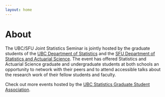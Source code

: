 ```yaml
---
layout: home
---
```


<style>
td, th, tr, table {
   border: none!important;
   background-color: transparent!important;
}
h2, h3, h4 {
    text-align: center;
}
</style>


# About

The UBC/SFU Joint Statistics Seminar is jointly hosted by the graduate students of the [UBC Department of Statistics](https://www.stat.ubc.ca/) and the [SFU Department of Statistics and Actuarial Science](https://www.sfu.ca/stat-actsci.html). The event has offered Statistics and Actuarial Science graduate and undergraduate students at both schools an opportunity to network with their peers and to attend accessible talks about the research work of their fellow students and faculty. 

Check out more events hosted by the [UBC Statistics Graduate Student Association](https://ubc-stat-grad.github.io/).